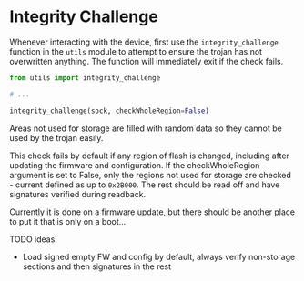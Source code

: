 # Integrity Challenge

Whenever interacting with the device, first use the `integrity_challenge` function in the `utils` module to attempt to ensure the trojan has not overwritten anything. The function will immediately exit if the check fails.

```python
from utils import integrity_challenge

# ...

integrity_challenge(sock, checkWholeRegion=False)
```

Areas not used for storage are filled with random data so they cannot be used by the trojan easily.

This check fails by default if any region of flash is changed, including after updating the firmware and configuration. If the checkWholeRegion argument is set to False, only the regions not used for storage are checked - current defined as up to `0x2B000`. The rest should be read off and have signatures verified during readback.

Currently it is done on a firmware update, but there should be another place to put it that is only on a boot...

TODO ideas:
- Load signed empty FW and config by default, always verify non-storage sections and then signatures in the rest
